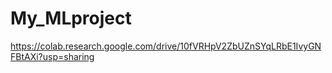 # My_MLproject

https://colab.research.google.com/drive/10fVRHpV2ZbUZnSYqLRbE1IvyGNFBtAXi?usp=sharing

